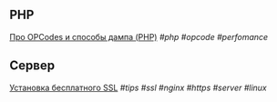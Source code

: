 ## PHP
[Про OPCodes и способы дампа (PHP)](_posts/2024-07-29-php-inspecting-opcodes) _#php #opcode #perfomance_

## Сервер
[Установка бесплатного SSL](_posts/2024-05-23-instruction-nginx-ssl-free) _#tips #ssl #nginx #https #server #linux_